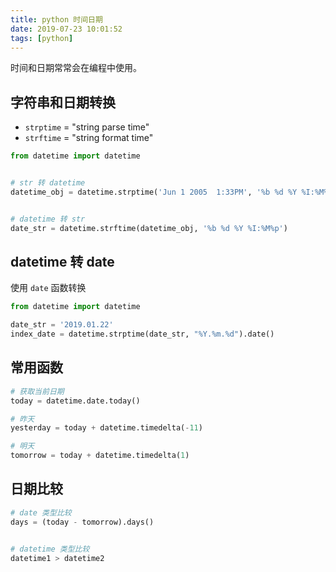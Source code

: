 ```yaml
---
title: python 时间日期
date: 2019-07-23 10:01:52
tags: [python]
---
```


时间和日期常常会在编程中使用。

<!-- more -->



## 字符串和日期转换

- `strptime` = "string parse time"
- `strftime` = "string format time"

```python
from datetime import datetime


# str 转 datetime
datetime_obj = datetime.strptime('Jun 1 2005  1:33PM', '%b %d %Y %I:%M%p')


# datetime 转 str
date_str = datetime.strftime(datetime_obj, '%b %d %Y %I:%M%p')
```



## datetime 转 date

使用 `date` 函数转换

```python
from datetime import datetime

date_str = '2019.01.22'
index_date = datetime.strptime(date_str, "%Y.%m.%d").date()
```



## 常用函数

```python
# 获取当前日期
today = datetime.date.today()

# 昨天
yesterday = today + datetime.timedelta(-11)

# 明天
tomorrow = today + datetime.timedelta(1)
```



## 日期比较

```python
# date 类型比较
days = (today - tomorrow).days()


# datetime 类型比较
datetime1 > datetime2
```